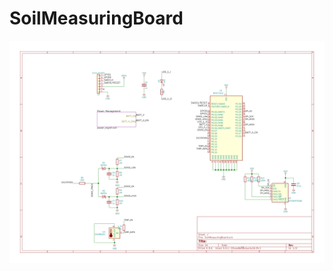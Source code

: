 # SoilMeasuringBoard

![Schematic of soil measuring node](./doc/image/soil-swarm-node-hardware.sch.svg)
